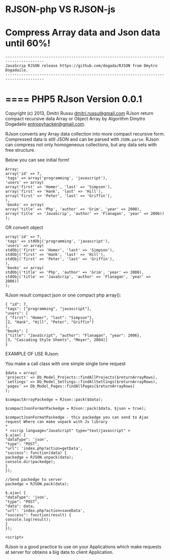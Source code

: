 RJSON-php VS RJSON-js
=========
Compress Array data and Json data until 60%!
===
    ---------------------------------------------------------------------------------------
    JavaScrip RJSON release https://github.com/dogada/RJSON from Dmytro Dogadailo.
    ---------------------------------------------------------------------------------------
====
PHP5 RJson Version 0.0.1
===
Copyright (c) 2013, Dmitri Russu <dmitri.russu@gmail.com>
RJson return compact recursive data Array or Object Array by Algorithm Dmytro Dogadailo <entropyhacker@gmail.com>.

RJson converts any Array data collection into more compact recursive
form. Compressed data is still JSON and can be parsed with `JSON.parse`. RJson
can compress not only homogeneous collections, but any data sets with free
structure.

Below you can see initial form!

    Array:
    array('id' => 7,
    'tags' => array('programming', 'javascript'),
    'users' => array(
    array('first' => 'Homer', 'last' => 'Simpson'),
    array('first' => 'Hank', 'last' => 'Hill'),
    array('first' => 'Peter', 'last' => 'Griffin'),
    ),
    'books' => array(
    array('title' => 'Php', 'author' => 'Grim', 'year' => 2000),
    array('title' => 'JavaScrip', 'author' => 'Flanagan', 'year' => 2006))
    );

OR convert object

    array('id' => 7,
    'tags' => stdObj('programming', 'javascript'),
    'users' => array(
    stdObj('first' => 'Homer', 'last' => 'Simpson'),
    stdObj('first' => 'Hank', 'last' => 'Hill'),
    stdObj('first' => 'Peter', 'last' => 'Griffin'),
    ),
    'books' => array(
    stdObj('title' => 'Php', 'author' => 'Grim', 'year' => 2000),
    stdObj('title' => 'JavaScrip', 'author' => 'Flanagan', 'year' => 2006))
    );


RJson result compact json or one compact php array():


    { "id": 7,
    "tags": ["programming", "javascript"],
    "users": [
    { "first": "Homer", "last": "Simpson"},
    [2, "Hank", "Hill", "Peter", "Griffin"]
    ],
    "books": [
    {"title": "JavaScript", "author": "Flanagan", "year": 2006},
    [3, "Cascading Style Sheets", "Meyer", 2004]]
    }

EXAMPLE OF USE RJson:

You make a call class with one simple single tone request

    $data = array(
    'projects' => Db_Model_Projects::findAllProjects($returnArrayRows),
    'settings' => Db_Model_Settings::findAllSettings($returnArrayRows),
    'pages' => Db_Model_Pages::findAllPages($returnArrayRows)
    );

    $compactArrayPackedge = RJson::pack($data);
    
    $compactJsonFormatPackedge = RJson::pack($data, $json = true);
    
    $compactJsonFormatPackedge - this packedge you can send to Ajax request Where can make unpack with Js library
    *
    * <scrip language="JavaScript" type="text/javascript" >
    $.ajax( {
    "dataType": 'json',
    "type": "POST",
    "url": 'index.php?action=getData',
    "success": function(data) {
    packedge = RJSON.unpack(data);
    console.dir(packedge);
    }
    });
    
    //Send packedge to server
    packedge = RJSON.pack(data);
    
    $.ajax( {
    "dataType": 'json',
    "type": "POST",
    "data": data,
    "url": 'index.php?action=saveData',
    "success": function(result) {
    console.log(result);
    }
    });
    
    <script>

RJson is a good practice to use on your Applications which make requests at server for obtains a big data
to client Application.
